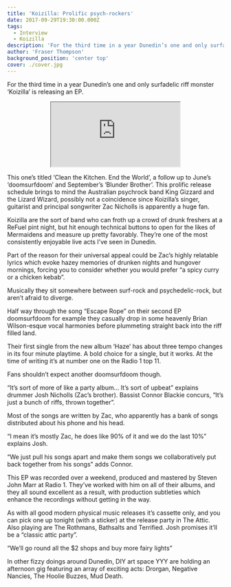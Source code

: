 ```yaml
---
title: 'Koizilla: Prolific psych-rockers'
date: 2017-09-29T19:30:00.000Z
tags:
  - Interview
  - Koizilla
description: 'For the third time in a year Dunedin’s one and only surfadelic riff monster ‘Koizilla’ is releasing an EP.'
author: 'Fraser Thompson'
background_position: 'center top'
cover: ./cover.jpg
---
```


For the third time in a year Dunedin’s one and only surfadelic riff monster ‘Koizilla’ is releasing an EP.

<center><iframe style={{border: 0, width: "100%", height: "120px"}} src="https://bandcamp.com/EmbeddedPlayer/album=1439100457/size=large/bgcol=ffffff/linkcol=0687f5/tracklist=false/artwork=small/transparent=true/" seamless><a href="http://koizilla.bandcamp.com/album/clean-the-kitchen-end-the-world">Clean the Kitchen. end the world by Koizilla</a></iframe></center>

This one’s titled ‘Clean the Kitchen. End the World’, a follow up to June’s ‘doomsurfdoom’ and September’s ‘Blunder Brother’. This prolific release schedule brings to mind the Australian psychrock band King Gizzard and the Lizard Wizard, possibly not a coincidence since Koizilla’s singer, guitarist and principal songwriter Zac Nicholls is apparently a huge fan.

Koizilla are the sort of band who can froth up a crowd of drunk freshers at a ReFuel pint night, but hit enough technical buttons to open for the likes of Mermaidens and measure up pretty favorably. They’re one of the most consistently enjoyable live acts I’ve seen in Dunedin.

Part of the reason for their universal appeal could be Zac’s highly relatable lyrics which evoke hazey memories of drunken nights and hungover mornings, forcing you to consider whether you would prefer “a spicy curry or a chicken kebab”.

Musically they sit somewhere between surf-rock and psychedelic-rock, but aren’t afraid to diverge.

Half way through the song “Escape Rope” on their second EP doomsurfdoom for example they casually drop in some heavenly Brian Wilson-esque vocal harmonies before plummeting straight back into the riff filled land.

Their first single from the new album ‘Haze’ has about three tempo changes in its four minute playtime. A bold choice for a single, but it works. At the time of writing it’s at number one on the Radio 1 top 11.

Fans shouldn’t expect another doomsurfdoom though.

“It’s sort of more of like a party album… It’s sort of upbeat” explains drummer Josh Nicholls (Zac’s brother). Bassist Connor Blackie concurs, “It’s just a bunch of riffs, thrown together”.

Most of the songs are written by Zac, who apparently has a bank of songs distributed about his phone and his head.

“I mean it’s mostly Zac, he does like 90% of it and we do the last 10%” explains Josh.

“We just pull his songs apart and make them songs we collaboratively put back together from his songs” adds Connor.

This EP was recorded over a weekend, produced and mastered by Steven John Marr at Radio 1. They’ve worked with him on all of their albums, and they all sound excellent as a result, with production subtleties which enhance the recordings without getting in the way.

As with all good modern physical music releases it’s cassette only, and you can pick one up tonight (with a sticker) at the release party in The Attic. Also playing are The Rothmans, Bathsalts and Terrified. Josh promises it’ll be a “classic attic party”.

“We’ll go round all the $2 shops and buy more fairy lights”

In other fizzy doings around Dunedin, DIY art space YYY are holding an afternoon gig featuring an array of exciting acts: Drorgan, Negative Nancies, The Hoolie Buzzes, Mud Death.
